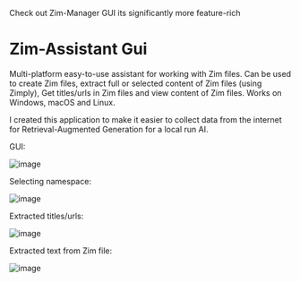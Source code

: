 Check out Zim-Manager GUI its significantly more feature-rich

# Zim-Assistant Gui
Multi-platform easy-to-use assistant for working with Zim files. Can be used to create Zim files, extract full or selected content of Zim files (using Zimply), Get titles/urls in Zim files and view content of Zim files. Works on Windows, macOS and Linux. 

I created this application to make it easier to collect data from the internet for Retrieval-Augmented Generation for a local run AI.

GUI:

![image](https://github.com/user-attachments/assets/60cbf68d-1182-4b57-8abd-f8a9264c24b5)

Selecting namespace:

![image](https://github.com/user-attachments/assets/0d6114c8-fb8d-408b-a30c-e05a0f9edc24)

Extracted titles/urls:

![image](https://github.com/user-attachments/assets/3b7ce0f1-56d8-4b74-9930-025ea23833fd)

Extracted text from Zim file:

![image](https://github.com/user-attachments/assets/0ae13d9a-02c3-45ed-8224-3507a5a5b365)



